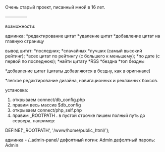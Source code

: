 Очень старый проект, писанный мной в 16 лет. 

—————

возможности:

админка: 
*редактирование цитат
*удаление цитат
*добавление цитат на главную страницу
  

вывод цитат:
*последних;
*слачайных
*лучших (самый высокий рейтинг);
*всех цитат по рейтингу (с большего к меньшему);
*по дате (с первой по последнюю);
*найти цитату
*RSS
*бездна
*топ бездны

*добавление цитат (цитаты добавляются в бездну, как в оригинале)

*легкое редактирование дизайна, навигационных и рекламных боксов.


установка:

1) открываем connect/db_config.php 
2) правим весь массив $db_config
3) открываем connect/php_self.php
4) правим _ROOTPATH .
в пустой строчке пишем полный путь до сервера, например:

DEFINE('_ROOTPATH', '/www/home/public_html/');  

админка - /_admin-panel/
дефолтный логин: Admin
дефолтный пароль: Admin